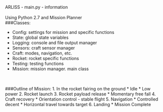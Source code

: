 ARLISS - main.py - information <br />
<br />
Using Python 2.7 and Mission Planner
<br />
###Classes:
- Config: settings for mission and specific functions
- State: global state variables
- Logging: console and file output manager
- Sensors: craft sensor manager
- Craft: modes, navigation, etc.
- Rocket: rocket specific functions
- Testing: testing functions
- Mission: mission manager.  main class

<br />
<br />
###Outline of Mission:
1. In the rocket fairing on the ground
	* Idle
	* Low power
2. Rocket launch
3. Rocket payload release
	* Momentary free fall
4. Craft recovery
	* Orientation control - stable flight
5. Navigation
	* Controlled decent
	* Horizontal travel towards target
6. Landing
	* Mission Complete